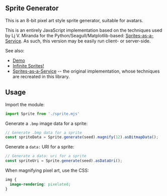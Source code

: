 ## Sprite Generator

This is an 8-bit pixel art style sprite generator, suitable for avatars.  

This is an entirely JavaScript implementation based on the techniques used by Lj V. Miranda for the Python/Seagull/Matplotlib-based: [Sprites-as-a-Service](https://github.com/ljvmiranda921/sprites-as-a-service).  As such, this version may be easily run client- or server-side.

See also:

  * [Demo](https://danielgjackson.github.io/sprite/)
  * [Infinite Sprites!](https://danielgjackson.github.io/sprite/infinite.html)
  * [Sprites-as-a-Service](https://github.com/ljvmiranda921/sprites-as-a-service) -- the original implementation, whose techniques are recreated in this library.

## Usage

Import the module:

```javascript
import Sprite from './sprite.mjs'
```

Generate a `.bmp` image data for a sprite:

```javascript
// Generate .bmp data for a sprite
const spriteData = Sprite.generate(seed).magnify(12).asBitmapData();
```

Generate a `data:` URI for a sprite:

```javascript
// Generate a data: uri for a sprite
const spriteUri = Sprite.generate(seed).asDataUri();
```

When magnifying pixel art, use the CSS:

```css
img {
  image-rendering: pixelated;
}
```
